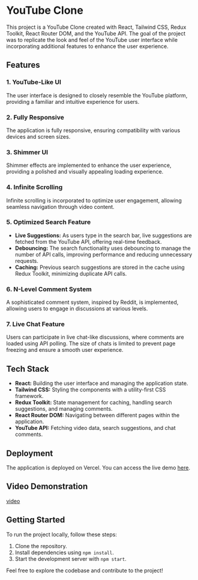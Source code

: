 # YouTube Clone

This project is a YouTube Clone created with React, Tailwind CSS, Redux Toolkit, React Router DOM, and the YouTube API. The goal of the project was to replicate the look and feel of the YouTube user interface while incorporating additional features to enhance the user experience.

## Features

### 1. YouTube-Like UI

The user interface is designed to closely resemble the YouTube platform, providing a familiar and intuitive experience for users.

### 2. Fully Responsive

The application is fully responsive, ensuring compatibility with various devices and screen sizes.

### 3. Shimmer UI

Shimmer effects are implemented to enhance the user experience, providing a polished and visually appealing loading experience.

### 4. Infinite Scrolling

Infinite scrolling is incorporated to optimize user engagement, allowing seamless navigation through video content.

### 5. Optimized Search Feature

- **Live Suggestions:** As users type in the search bar, live suggestions are fetched from the YouTube API, offering real-time feedback.
- **Debouncing:** The search functionality uses debouncing to manage the number of API calls, improving performance and reducing unnecessary requests.
- **Caching:** Previous search suggestions are stored in the cache using Redux Toolkit, minimizing duplicate API calls.

### 6. N-Level Comment System

A sophisticated comment system, inspired by Reddit, is implemented, allowing users to engage in discussions at various levels.

### 7. Live Chat Feature

Users can participate in live chat-like discussions, where comments are loaded using API polling. The size of chats is limited to prevent page freezing and ensure a smooth user experience.

## Tech Stack

- **React:** Building the user interface and managing the application state.
- **Tailwind CSS:** Styling the components with a utility-first CSS framework.
- **Redux Toolkit:** State management for caching, handling search suggestions, and managing comments.
- **React Router DOM:** Navigating between different pages within the application.
- **YouTube API:** Fetching video data, search suggestions, and chat comments.

## Deployment

The application is deployed on Vercel. You can access the live demo [here](https://youtube-clone-nayana62.vercel.app/).

## Video Demonstration

[video](https://drive.google.com/file/d/1qU035pDH18OLLvPSAA53OBVtNtMw5kbD/view?usp=sharing)

## Getting Started

To run the project locally, follow these steps:

1. Clone the repository.
2. Install dependencies using `npm install`.
3. Start the development server with `npm start`.

Feel free to explore the codebase and contribute to the project!

